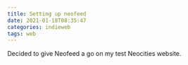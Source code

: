 ```yaml
---
title: Setting up neofeed 
date: 2021-01-18T08:35:47 
categories: indieweb
tags: web
---
```

Decided to give Neofeed a go on my test Neocities website.

